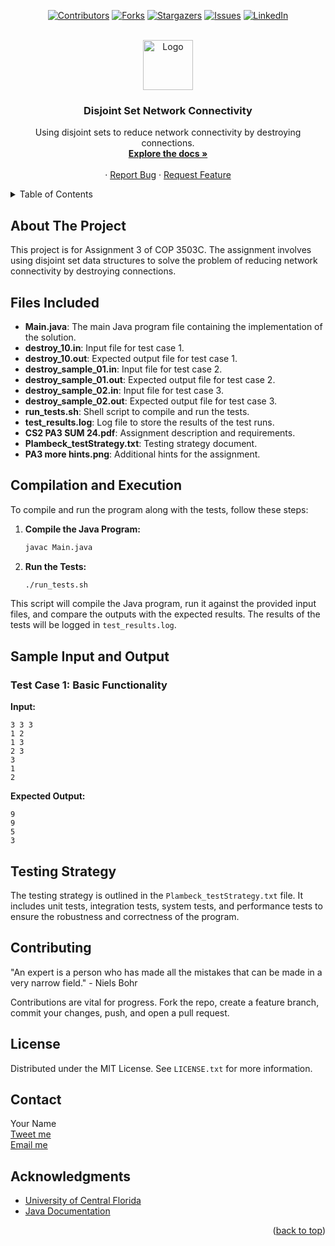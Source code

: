 <a name="readme-top"></a>

<div align="center">

[![Contributors][contributors-shield]][contributors-url]
[![Forks][forks-shield]][forks-url]
[![Stargazers][stars-shield]][stars-url]
[![Issues][issues-shield]][issues-url]
[![LinkedIn][linkedin-shield]][linkedin-url]

</div>
<br />
<div align="center">
  <a href="https://github.com/Izaacapp/Disjoint-Set">
    <img src="/Users/beck/GitHub/myRepos/Disjoint-Set/Disjoint-Set.png" alt="Logo" width="80" height="80">
  </a>

  <h3 align="center">Disjoint Set Network Connectivity</h3>

  <p align="center">
    Using disjoint sets to reduce network connectivity by destroying connections.
    <br />
    <a href="https://github.com/your-repo-link"><strong>Explore the docs »</strong></a>
    <br />
    <br />
    ·
    <a href="https://github.com/your-repo-link/issues/new?labels=bug&template=bug-report---.md">Report Bug</a>
    ·
    <a href="https://github.com/your-repo-link/issues/new?labels=enhancement&template=feature-request---.md">Request Feature</a>
  </p>
</div>

<details>
  <summary>Table of Contents</summary>
  <ol>
    <li><a href="#about-the-project">About The Project</a></li>
    <li><a href="#files-included">Files Included</a></li>
    <li><a href="#compilation-and-execution">Compilation and Execution</a></li>
    <li><a href="#sample-input-and-output">Sample Input and Output</a></li>
    <li><a href="#testing-strategy">Testing Strategy</a></li>
    <li><a href="#contributing">Contributing</a></li>
    <li><a href="#license">License</a></li>
    <li><a href="#contact">Contact</a></li>
    <li><a href="#acknowledgments">Acknowledgments</a></li>
  </ol>
</details>

## About The Project

This project is for Assignment 3 of COP 3503C. The assignment involves using disjoint set data structures to solve the problem of reducing network connectivity by destroying connections.

## Files Included

- **Main.java**: The main Java program file containing the implementation of the solution.
- **destroy_10.in**: Input file for test case 1.
- **destroy_10.out**: Expected output file for test case 1.
- **destroy_sample_01.in**: Input file for test case 2.
- **destroy_sample_01.out**: Expected output file for test case 2.
- **destroy_sample_02.in**: Input file for test case 3.
- **destroy_sample_02.out**: Expected output file for test case 3.
- **run_tests.sh**: Shell script to compile and run the tests.
- **test_results.log**: Log file to store the results of the test runs.
- **CS2 PA3 SUM 24.pdf**: Assignment description and requirements.
- **Plambeck_testStrategy.txt**: Testing strategy document.
- **PA3 more hints.png**: Additional hints for the assignment.

## Compilation and Execution

To compile and run the program along with the tests, follow these steps:

1. **Compile the Java Program:**
    ```bash
    javac Main.java
    ```

2. **Run the Tests:**
    ```bash
    ./run_tests.sh
    ```

This script will compile the Java program, run it against the provided input files, and compare the outputs with the expected results. The results of the tests will be logged in `test_results.log`.

## Sample Input and Output

### Test Case 1: Basic Functionality

**Input:**
```
3 3 3
1 2
1 3
2 3
3
1
2
```

**Expected Output:**
```
9
9
5
3
```

## Testing Strategy

The testing strategy is outlined in the `Plambeck_testStrategy.txt` file. It includes unit tests, integration tests, system tests, and performance tests to ensure the robustness and correctness of the program.

## Contributing

"An expert is a person who has made all the mistakes that can be made in a very narrow field." - Niels Bohr

Contributions are vital for progress. Fork the repo, create a feature branch, commit your changes, push, and open a pull request.

## License

Distributed under the MIT License. See `LICENSE.txt` for more information.

## Contact

Your Name  
[Tweet me](https://twitter.com/your-twitter-handle)  
[Email me](mailto:your-email@example.com)  

## Acknowledgments

* [University of Central Florida](https://www.ucf.edu/)
* [Java Documentation](https://docs.oracle.com/en/java/)

<p align="right">(<a href="#readme-top">back to top</a>)</p>

<!-- MARKDOWN LINKS & IMAGES -->
[contributors-shield]: https://img.shields.io/badge/Contributors-violet?style=for-the-badge
[contributors-url]: https://github.com/your-repo/graphs/contributors
[forks-shield]: https://img.shields.io/badge/Forks-green?style=for-the-badge
[forks-url]: https://github.com/your-repo/network/members
[stars-shield]: https://img.shields.io/badge/Stars-gold?style=for-the-badge
[stars-url]: https://github.com/your-repo/stargazers
[issues-shield]: https://img.shields.io/badge/Issues-red?style=for-the-badge
[issues-url]: https://github.com/your-repo/issues
[license-shield]: https://img.shields.io/github/license/your-repo.svg?style=for-the-badge
[license-url]: https://github.com/your-repo/blob/master/LICENSE.txt
[linkedin-shield]: https://img.shields.io/badge/-LinkedIn-black.svg?style=for-the-badge&logo=linkedin&colorB=555
[linkedin-url]: https://www.linkedin.com/in/your-linkedin-profile